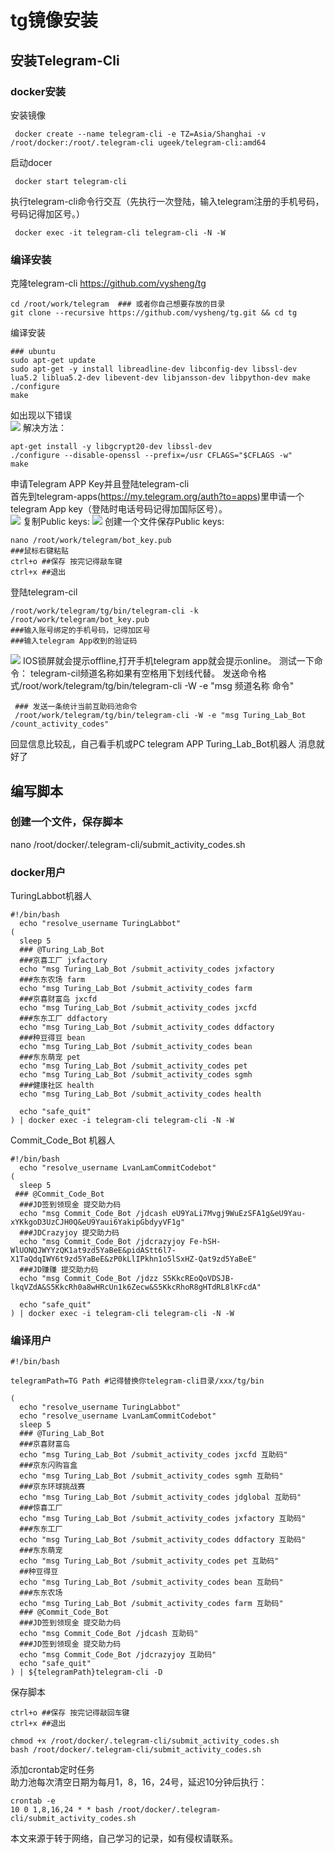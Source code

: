 # tg镜像安装

## 安装Telegram-Cli  
### docker安装
安装镜像
```
 docker create --name telegram-cli -e TZ=Asia/Shanghai -v /root/docker:/root/.telegram-cli ugeek/telegram-cli:amd64
```
启动docer  
```
 docker start telegram-cli
```
执行telegram-cli命令行交互（先执行一次登陆，输入telegram注册的手机号码，号码记得加区号。）  
```
 docker exec -it telegram-cli telegram-cli -N -W
```
### 编译安装
克隆telegram-cli https://github.com/vysheng/tg
```
cd /root/work/telegram  ### 或者你自己想要存放的目录
git clone --recursive https://github.com/vysheng/tg.git && cd tg
```
编译安装
```
### ubuntu
sudo apt-get update
sudo apt-get -y install libreadline-dev libconfig-dev libssl-dev lua5.2 liblua5.2-dev libevent-dev libjansson-dev libpython-dev make
./configure
make
```
如出现以下错误   
![](https://raw.githubusercontent.com/iroyway/images/master/img/20210523234629.png)
解决方法：
```
apt-get install -y libgcrypt20-dev libssl-dev
./configure --disable-openssl --prefix=/usr CFLAGS="$CFLAGS -w"
make
```
申请Telegram APP Key并且登陆telegram-cli  
首先到telegram-apps(https://my.telegram.org/auth?to=apps)里申请一个telegram App key（登陆时电话号码记得加国际区号）。  
![](https://raw.githubusercontent.com/iroyway/images/master/img/20210523234830.png)
复制Public keys:
![](https://raw.githubusercontent.com/iroyway/images/master/img/20210523235007.png)
创建一个文件保存Public keys:  
```
nano /root/work/telegram/bot_key.pub
###鼠标右键粘贴
ctrl+o ##保存 按完记得敲车键
ctrl+x ##退出
```
登陆telegram-cil
```
/root/work/telegram/tg/bin/telegram-cli -k /root/work/telegram/bot_key.pub
###输入账号绑定的手机号码，记得加区号
###输入telegram App收到的验证码
```
![](https://raw.githubusercontent.com/iroyway/images/master/img/20210523235148.png)
IOS锁屏就会提示offline,打开手机telegram app就会提示online。
测试一下命令：
telegram-cil频道名称如果有空格用下划线代替。
发送命令格式/root/work/telegram/tg/bin/telegram-cli -W -e "msg 频道名称 命令"   
```
 ### 发送一条统计当前互助码池命令
 /root/work/telegram/tg/bin/telegram-cli -W -e "msg Turing_Lab_Bot /count_activity_codes"
```
回显信息比较乱，自己看手机或PC telegram APP Turing_Lab_Bot机器人 消息就好了  
## 编写脚本
### 创建一个文件，保存脚本
nano /root/docker/.telegram-cli/submit_activity_codes.sh   

### docker用户  

TuringLabbot机器人  
```
#!/bin/bash
  echo "resolve_username TuringLabbot"
(
  sleep 5
  ### @Turing_Lab_Bot
  ###京喜工厂 jxfactory
  echo "msg Turing_Lab_Bot /submit_activity_codes jxfactory 
  ###东东农场 farm
  echo "msg Turing_Lab_Bot /submit_activity_codes farm 
  ###京喜财富岛 jxcfd
  echo "msg Turing_Lab_Bot /submit_activity_codes jxcfd 
  ###东东工厂 ddfactory
  echo "msg Turing_Lab_Bot /submit_activity_codes ddfactory 
  ###种豆得豆 bean
  echo "msg Turing_Lab_Bot /submit_activity_codes bean 
  ###东东萌宠 pet
  echo "msg Turing_Lab_Bot /submit_activity_codes pet 
  echo "msg Turing_Lab_Bot /submit_activity_codes sgmh 
  ###健康社区 health
  echo "msg Turing_Lab_Bot /submit_activity_codes health 
 
  echo "safe_quit"
) | docker exec -i telegram-cli telegram-cli -N -W
```

Commit_Code_Bot 机器人
```
#!/bin/bash
  echo "resolve_username LvanLamCommitCodebot"
(
  sleep 5
 ### @Commit_Code_Bot
  ###JD签到领现金 提交助力码
  echo "msg Commit_Code_Bot /jdcash eU9YaLi7Mvgj9WuEzSFA1g&eU9Yau-xYKkgoD3UzCJH0Q&eU9Yaui6YakipGbdyyVF1g"
  ###JDCrazyjoy 提交助力码
  echo "msg Commit_Code_Bot /jdcrazyjoy Fe-hSH-WlUONQJWYYzQK1at9zd5YaBeE&pidAStt6l7-X1TaQdqIWY6t9zd5YaBeE&zP0kLlIPkhn1o5lSxHZ-Qat9zd5YaBeE"
  ###JD赚赚 提交助力码
  echo "msg Commit_Code_Bot /jdzz S5KkcREoQoVDSJB-lkqVZdA&S5KkcRh0a8wHRcUn1k6Zecw&S5KkcRhoR8gHTdRL8lKFcdA"
 
  echo "safe_quit"
) | docker exec -i telegram-cli telegram-cli -N -W
```

### 编译用户  
```
#!/bin/bash

telegramPath=TG Path #记得替换你telegram-cli目录/xxx/tg/bin

(
  echo "resolve_username TuringLabbot"
  echo "resolve_username LvanLamCommitCodebot"
  sleep 5
  ### @Turing_Lab_Bot
  ###京喜财富岛
  echo "msg Turing_Lab_Bot /submit_activity_codes jxcfd 互助码"
  ###京东闪购盲盒
  echo "msg Turing_Lab_Bot /submit_activity_codes sgmh 互助码"
  ###京东环球挑战赛
  echo "msg Turing_Lab_Bot /submit_activity_codes jdglobal 互助码"
  ###惊喜工厂
  echo "msg Turing_Lab_Bot /submit_activity_codes jxfactory 互助码"
  ###东东工厂
  echo "msg Turing_Lab_Bot /submit_activity_codes ddfactory 互助码"
  ###东东萌宠
  echo "msg Turing_Lab_Bot /submit_activity_codes pet 互助码"
  ##种豆得豆
  echo "msg Turing_Lab_Bot /submit_activity_codes bean 互助码"
  ###东东农场
  echo "msg Turing_Lab_Bot /submit_activity_codes farm 互助码"
  ### @Commit_Code_Bot
  ###JD签到领现金 提交助力码
  echo "msg Commit_Code_Bot /jdcash 互助码"
  ###JD签到领现金 提交助力码
  echo "msg Commit_Code_Bot /jdcrazyjoy 互助码"
  echo "safe_quit"
) | ${telegramPath}telegram-cli -D
```
保存脚本
```
ctrl+o ##保存 按完记得敲回车键
ctrl+x ##退出
```
```
chmod +x /root/docker/.telegram-cli/submit_activity_codes.sh
bash /root/docker/.telegram-cli/submit_activity_codes.sh
```
添加crontab定时任务  
助力池每次清空日期为每月1，8，16，24号，延迟10分钟后执行：  
```
crontab -e
10 0 1,8,16,24 * * bash /root/docker/.telegram-cli/submit_activity_codes.sh
```

本文来源于转于网络，自己学习的记录，如有侵权请联系。